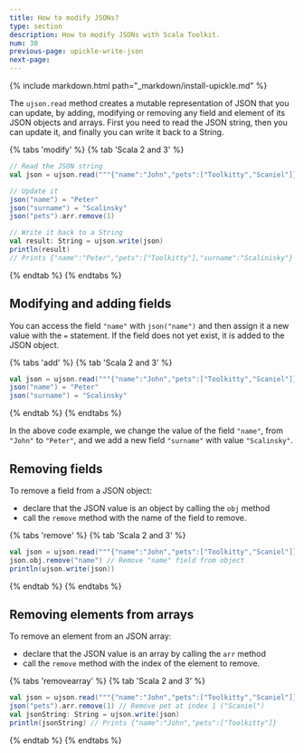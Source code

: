```yaml
---
title: How to modify JSONs?
type: section
description: How to modify JSONs with Scala Toolkit.
num: 30
previous-page: upickle-write-json
next-page: 
---
```


{% include markdown.html path="_markdown/install-upickle.md" %}

The `ujson.read` method creates a mutable representation of JSON that you can update, by adding, modifying or removing any field and element of its JSON objects and arrays.
First you need to read the JSON string, then you can update it, and finally you can write it back to a String.

{% tabs 'modify' %}
{% tab 'Scala 2 and 3' %}
```scala
// Read the JSON string
val json = ujson.read("""{"name":"John","pets":["Toolkitty","Scaniel"]}""")

// Update it
json("name") = "Peter"
json("surname") = "Scalinsky"
json("pets").arr.remove(1)

// Write it back to a String
val result: String = ujson.write(json)
println(result)
// Prints {"name":"Peter","pets":["Toolkitty"],"surname":"Scalinisky"}
```
{% endtab %}
{% endtabs %}

## Modifying and adding fields

You can access the field `"name"` with `json("name")` and then assign it a new value with the `=` statement.
If the field does not yet exist, it is added to the JSON object.

{% tabs 'add' %}
{% tab 'Scala 2 and 3' %}
```scala
val json = ujson.read("""{"name":"John","pets":["Toolkitty","Scaniel"]}""")
json("name") = "Peter"
json("surname") = "Scalinsky"
```
{% endtab %}
{% endtabs %}

In the above code example, we change the value of the field `"name"`, from `"John"` to `"Peter"`, and we add a new field `"surname"` with value `"Scalinsky"`.

## Removing fields

To remove a field from a JSON object:
- declare that the JSON value is an object by calling the `obj` method
- call the `remove` method with the name of the field to remove.

{% tabs 'remove' %}
{% tab 'Scala 2 and 3' %}
```scala
val json = ujson.read("""{"name":"John","pets":["Toolkitty","Scaniel"]}""")
json.obj.remove("name") // Remove "name" field from object
println(ujson.write(json))
```
{% endtab %}
{% endtabs %}

## Removing elements from arrays

To remove an element from an JSON array:
- declare that the JSON value is an array by calling the `arr` method
- call the `remove` method with the index of the element to remove.

{% tabs 'removearray' %}
{% tab 'Scala 2 and 3' %}
```scala
val json = ujson.read("""{"name":"John","pets":["Toolkitty","Scaniel"]}""")
json("pets").arr.remove(1) // Remove pet at index 1 ("Scaniel")
val jsonString: String = ujson.write(json)
println(jsonString) // Prints {"name":"John","pets":["Toolkitty"]}
```
{% endtab %}
{% endtabs %}